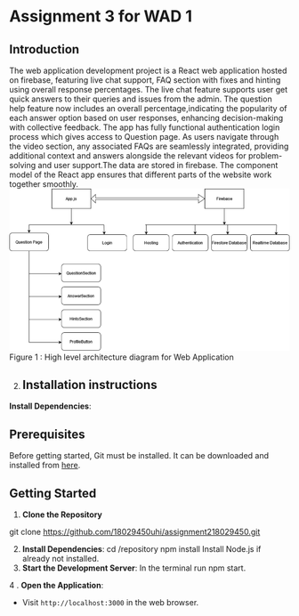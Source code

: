 # Assignment 3 for WAD 1
## Introduction 
The web application development project is a React web application hosted on firebase, featuring live chat support, FAQ section with fixes and hinting using overall response percentages. The live chat feature supports user get quick answers to their queries and issues from the admin. The question help feature now includes an overall percentage,indicating the popularity of each answer option based on user responses, enhancing decision-making with collective feedback. The app has fully functional authentication login process which gives access to Question page. As users navigate through the video section, any associated FAQs are seamlessly integrated, providing additional context and answers alongside the relevant videos for problem-solving and user support.The data are stored in firebase. The component model of the React app ensures that different parts of the website work together smoothly.
![alt text](image-1.png)
Figure 1 : High level architecture diagram for Web Application


2. ## Installation instructions
 **Install Dependencies**:
## Prerequisites

Before getting started, Git must be installed. It can be downloaded and installed from [here](https://git-scm.com/).

## Getting Started

1. **Clone the Repository**

git clone https://github.com/18029450uhi/assignment218029450.git

2. **Install Dependencies**:
cd /repository
npm install
Install Node.js if already not installed.
3. **Start the Development Server**:
  In the terminal run  npm start.

4 . **Open the Application**:
- Visit `http://localhost:3000` in the web browser.

